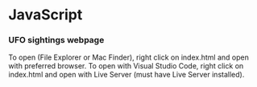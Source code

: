 # JavaScript
### UFO sightings webpage
To open (File Explorer or Mac Finder), right click on index.html and open with preferred browser.
To open with Visual Studio Code, right click on index.html and open with Live Server (must have Live Server installed).
